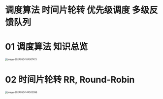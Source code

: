 # 调度算法 时间片轮转 优先级调度 多级反馈队列



# 01 调度算法 知识总览

<img src="https://cvp.oss-cn-shanghai.aliyuncs.com/picgo/202405041040628.png" alt="image-20240504104007473" style="zoom:50%;" />



# 02 时间片轮转 RR, Round-Robin

<img src="https://cvp.oss-cn-shanghai.aliyuncs.com/picgo/202405041445449.png" alt="image-20240504144503096" style="zoom:50%;" />